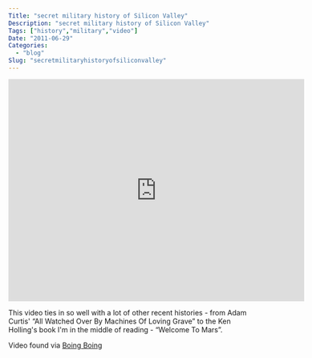 ```yaml
---
Title: "secret military history of Silicon Valley"
Description: "secret military history of Silicon Valley"
Tags: ["history","military","video"]
Date: "2011-06-29"
Categories:
  - "blog"
Slug: "secretmilitaryhistoryofsiliconvalley"
---
```

<p><iframe width="590" height="443" src="http://www.youtube.com/embed/ZTC_RxWN_xo?fs=1&#038;feature=oembed" frameborder="0" allowfullscreen></iframe></p><p>This video ties in so well with a lot of other recent histories - from Adam Curtis' &#8220;All Watched Over By Machines Of Loving Grave&#8221; to the Ken Holling's book I'm in the middle of reading - &#8220;Welcome To Mars&#8221;.</p><p>Video found via <a href="http://www.boingboing.net/2011/06/28/silicon-valleys-secr.html">Boing Boing</a></p>
